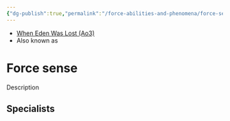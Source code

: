 ```yaml
---
{"dg-publish":true,"permalink":"/force-abilities-and-phenomena/force-sense/","tags":["universal","utility","sense","forcepower"]}
---
```


- [When Eden Was Lost (Ao3)](https://archiveofourown.org/works/19334440/chapters/45992584)
- Also known as 

# Force sense
Description

**Specialists**
- 